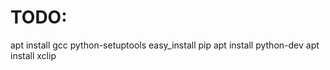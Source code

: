 # TODO:
apt install gcc python-setuptools
easy_install pip
apt install python-dev
apt install xclip
